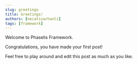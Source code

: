 ```yaml
---
slug: greetings
title: Greetings!
authors: [necatisarhanli]
tags: [framework]
---
```


Welcome to Phaselis Framework.
<!-- truncate -->

Congratulations, you have made your first post!

Feel free to play around and edit this post as much as you like.